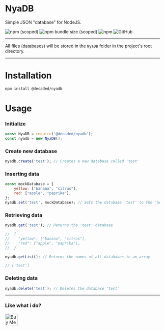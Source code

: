 # NyaDB 
Simple JSON "database" for NodeJS.

![npm (scoped)](https://img.shields.io/npm/v/@decaded/nyadb) 
![npm bundle size (scoped)](https://img.shields.io/bundlephobia/min/@decaded/nyadb)
![npm](https://img.shields.io/npm/dt/@decaded/nyadb)
![GitHub](https://img.shields.io/github/license/Decaded/NyaDB)

***
All files (databases) will be stored in the `NyaDB` folder in the project's root directory.
***

# Installation  
  ```sh
  npm install @decaded/nyadb
  ```

# Usage
### Initialize
  ```js
  const NyaDB = require('@decaded/nyadb');
  const nyadb = new NyaDB();
  ```

### Create new database
  ```js
  nyadb.create('test'); // Creates a new database called 'test'
  ```

### Inserting data
  ```js
  const mockDatabase = {
	  yellow: ["banana", "citrus"],
	  red: ["apple", "paprika"],
  };
  nyadb.set('test', mockDatabase); // Sets the database 'test' to the 'mockDatabase' object
  ```

### Retrieving data
  ```js 
nyadb.get('test'); // Returns the 'test' database

//  {
//    "yellow": ["banana", "citrus"],
//    "red": ["apple", "paprika"],
//  } 
```

```js
nyadb.getList(); // Returns the names of all databases in an array

// ['test']
```
  
### Deleting data
  ```js
  nyadb.delete('test'); // Deletes the database 'test' 
  ```

___
### Like what i do? 
<a href='https://ko-fi.com/decaded' target='_blank'><img height='30' style='border:0px;height:40px;' src='https://az743702.vo.msecnd.net/cdn/kofi3.png?v=0' border='0' alt='Buy Me a Coffee at ko-fi.com' />

